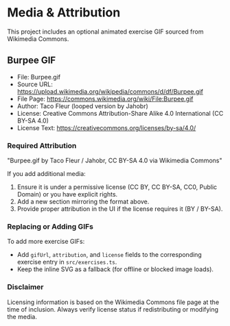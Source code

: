 # Media & Attribution

This project includes an optional animated exercise GIF sourced from Wikimedia Commons.

## Burpee GIF
- File: Burpee.gif  
- Source URL: https://upload.wikimedia.org/wikipedia/commons/d/df/Burpee.gif  
- File Page: https://commons.wikimedia.org/wiki/File:Burpee.gif  
- Author: Taco Fleur (looped version by Jahobr)  
- License: Creative Commons Attribution-Share Alike 4.0 International (CC BY-SA 4.0)  
- License Text: https://creativecommons.org/licenses/by-sa/4.0/  

### Required Attribution
"Burpee.gif by Taco Fleur / Jahobr, CC BY-SA 4.0 via Wikimedia Commons"

If you add additional media:
1. Ensure it is under a permissive license (CC BY, CC BY-SA, CC0, Public Domain) or you have explicit rights.
2. Add a new section mirroring the format above.
3. Provide proper attribution in the UI if the license requires it (BY / BY-SA).

### Replacing or Adding GIFs
To add more exercise GIFs:
- Add `gifUrl`, `attribution`, and `license` fields to the corresponding exercise entry in `src/exercises.ts`.
- Keep the inline SVG as a fallback (for offline or blocked image loads).

### Disclaimer
Licensing information is based on the Wikimedia Commons file page at the time of inclusion. Always verify license status if redistributing or modifying the media.
